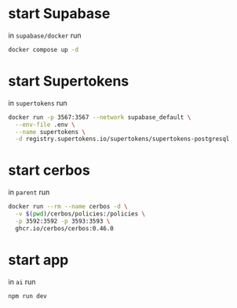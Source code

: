 # start Supabase
in `supabase/docker` run
```sh
docker compose up -d
```
# start Supertokens
in `supertokens` run
```sh
docker run -p 3567:3567 --network supabase_default \
  --env-file .env \
  --name supertokens \
  -d registry.supertokens.io/supertokens/supertokens-postgresql
```
# start cerbos
in `parent` run
```sh
docker run --rm --name cerbos -d \
  -v $(pwd)/cerbos/policies:/policies \
  -p 3592:3592 -p 3593:3593 \
  ghcr.io/cerbos/cerbos:0.46.0
```
# start app
in `ai` run
```sh
npm run dev
```